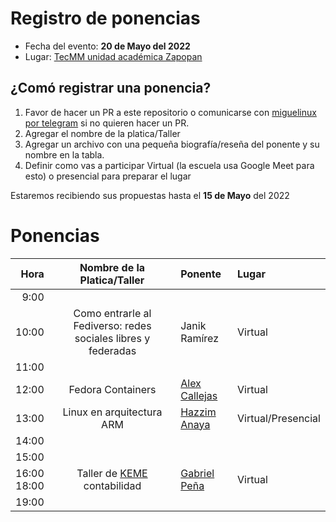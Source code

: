 # Registro de ponencias

* Fecha del evento: **20 de Mayo del 2022**
* Lugar: [TecMM unidad académica Zapopan](https://goo.gl/maps/8fyaXKKnY9jaHaXB8)

## ¿Comó registrar una ponencia?

1. Favor de hacer un PR a este repositorio o comunicarse con
   [miguelinux por telegram](https://t.me/miguelinux) si no quieren
   hacer un PR.
2. Agregar el nombre de la platica/Taller 
3. Agregar un archivo con una pequeña biografía/reseña del ponente
   y su nombre en la tabla.
4. Definir como vas a participar Virtual (la escuela usa Google Meet para esto) 
   o presencial para preparar el lugar

Estaremos recibiendo sus propuestas hasta el **15 de Mayo** del 2022

# Ponencias

| Hora  | Nombre de la Platica/Taller | Ponente | Lugar |
| ---:  |           :---:             | :---    | :---  |
|  9:00 |  |  |  |
| 10:00 | Como entrarle al Fediverso: redes sociales libres y federadas | Janik Ramírez | Virtual |
| 11:00 |  |  |  |
| 12:00 | Fedora Containers | [Alex Callejas](alexcallejas.md) | Virtual |
| 13:00 | Linux en arquitectura ARM | [Hazzim Anaya](HazzimAnaya.md) | Virtual/Presencial |
| 14:00 |  |  |  |
| 15:00 |  |  |  |
| 16:00 <br> 18:00 | Taller de [KEME](https://keme.sourceforge.io/) contabilidad | [Gabriel Peña](gabrielpena.md)| Virtual |
| 19:00 |  |  |  |

